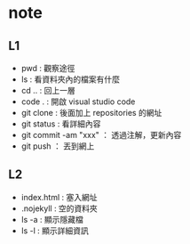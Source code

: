 # note

## L1
- pwd : 觀察途徑
- ls : 看資料夾內的檔案有什麼
- cd .. : 回上一層
- code . : 開啟 visual studio code
- git clone : 後面加上 repositories 的網址
- git status : 看詳細內容
- git commit -am "xxx" ： 透過注解，更新內容
- git push ： 丟到網上

## L2 
- index.html : 塞入網址
- .nojekyll : 空的資料夾
- ls -a : 顯示隱藏檔
- ls -l : 顯示詳細資訊